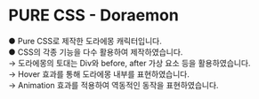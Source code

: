 # PURE CSS - Doraemon
● Pure CSS로 제작한 도라에몽 캐릭터입니다.<br>
● CSS의 각종 기능을 다수 활용하여 제작하였습니다.<br>
→ 도라에몽의 토대는 Div와 before, after 가상 요소 등을 활용하였습니다.<br>
→ Hover 효과를 통해 도라에몽 내부를 표현하였습니다.<br>
→ Animation 효과를 적용하여 역동적인 동작을 표현하였습니다.<br>
